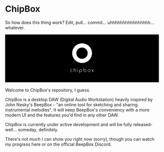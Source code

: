 # ChipBox
So how does this thing work? Edit, pull... commit... uhhhhhhhhhhhhhhhh... whatever.

![alt text](https://raw.githubusercontent.com/chipnertkj/ChipBox/master/logo_wide.png)

Welcome to ChipBox's repository, I guess.


ChipBox is a desktop DAW (Digital Audio Workstation) heavily inspired by John Nesky's BeepBox - "an online tool for sketching and sharing instrumental melodies". It will keep BeepBox's conveniency with a more modern UI and the features you'd find in any other DAW.

ChipBox is currently under active development and will be fully released- well... someday, definitely.

There's not much I can show you right now (sorry), though you can watch my progress here or on the official BeepBox Discord. 

